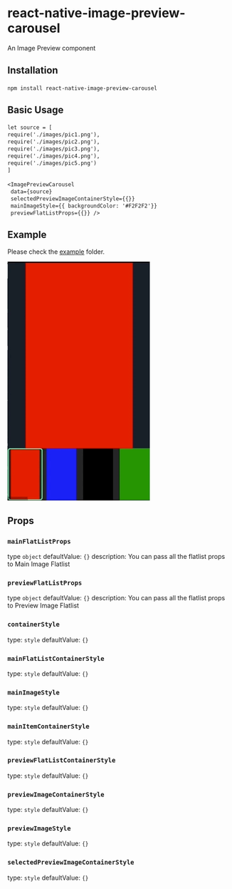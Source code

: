 # react-native-image-preview-carousel

An Image Preview component

## Installation

`npm install react-native-image-preview-carousel`

## Basic Usage

```
let source = [
require('./images/pic1.png'),
require('./images/pic2.png'),
require('./images/pic3.png'),
require('./images/pic4.png'),
require('./images/pic5.png')
]

<ImagePreviewCarousel
 data={source}
 selectedPreviewImageContainerStyle={{}}
 mainImageStyle={{ backgroundColor: '#F2F2F2'}}
 previewFlatListProps={{}} />
```

## Example

Please check the [example](https://github.com/ayushnawani/react-native-image-preview-carousel/blob/master/example/ImageCarouselExample.js) folder.

![](https://github.com/ayushnawani/react-native-image-preview-carousel/blob/master/example/demo.gif)

## Props

### `mainFlatListProps`

type `object`
defaultValue: `{}`
description: You can pass all the flatlist props to Main Image Flatlist

### `previewFlatListProps`

type `object`
defaultValue: `{}`
description: You can pass all the flatlist props to Preview Image Flatlist

### `containerStyle`

type: `style`
defaultValue: `{}`

### `mainFlatListContainerStyle`

type: `style`
defaultValue: `{}`

### `mainImageStyle`

type: `style`
defaultValue: `{}`

### `mainItemContainerStyle`

type: `style`
defaultValue: `{}`

### `previewFlatListContainerStyle`

type: `style`
defaultValue: `{}`

### `previewImageContainerStyle`

type: `style`
defaultValue: `{}`

### `previewImageStyle`

type: `style`
defaultValue: `{}`

### `selectedPreviewImageContainerStyle`

type: `style`
defaultValue: `{}`
